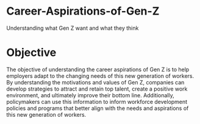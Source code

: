 # Career-Aspirations-of-Gen-Z
Understanding what Gen Z want and what they think 

# Objective
The objective of understanding the career aspirations of Gen Z is to help employers adapt to the changing needs of this new generation of workers.
By understanding the motivations and values of Gen Z, companies can develop strategies to attract and retain top talent, create a positive work environment,
and ultimately improve their bottom line. Additionally, policymakers can use this information to inform workforce development policies and programs
that better align with the needs and aspirations of this new generation of workers.
